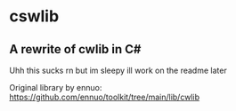 # cswlib
## A rewrite of cwlib in C#

Uhh this sucks rn but im sleepy ill work on the readme later

Original library by ennuo:
https://github.com/ennuo/toolkit/tree/main/lib/cwlib

